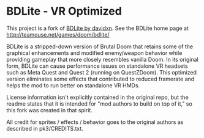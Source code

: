 # BDLite - VR Optimized
This project is a fork of [BDLite by davidxn](https://github.com/davidxn/BDLite). See the BDLite home page at http://teamouse.net/games/doom/bdlite/

BDLite is a stripped-down version of Brutal Doom that retains some of the graphical enhancements and modified enemy/weapon behavior while providing gameplay that more closely resembles vanilla Doom. In its original form, BDLite can cause performance issues on standalone VR headsets such as Meta Quest and Quest 2 (running on QuestZDoom). This optimized version eliminates some effects that contributed to reduced framerate and helps the mod to run better on standalone VR HMDs.

License information isn't explicitly contained in the original repo, but the readme states that it is intended for "mod authors to build on top of it," so this fork was created in that spirit.

All credit for sprites / effects / behavior goes to the original authors as described in pk3/CREDITS.txt.
